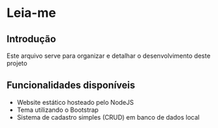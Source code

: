 # Leia-me

## Introdução
Este arquivo serve para organizar e detalhar o desenvolvimento deste projeto

## Funcionalidades disponíveis

- Website estático hosteado pelo NodeJS
- Tema utilizando o Bootstrap
- Sistema de cadastro simples (CRUD) em banco de dados local